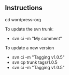 ## Instructions

cd wordpress-org

To update the svn trunk:
* svn ci -m "My comment"

To update a new version
* svn ci -m "Tagging v1.0.5"
* svn cp trunk tags/1.0.5
* svn ci -m "Tagging v1.0.5"
